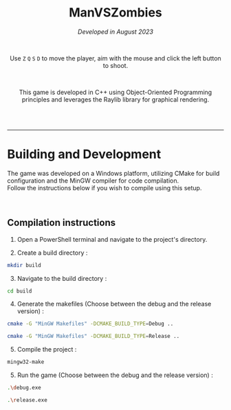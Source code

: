 <div align="center">

# ManVSZombies

*Developed in August 2023*

<br>

Use `Z` `Q` `S` `D` to move the player, aim with the mouse and click the left button to shoot.

<br>

This game is developed in C++ using Object-Oriented Programming principles and leverages the Raylib library for graphical rendering.


<br>
<br>

</div>

---

# Building and Development

The game was developed on a Windows platform, utilizing CMake for build configuration and the MinGW compiler for code compilation.  
Follow the instructions below if you wish to compile using this setup.

<br>

## Compilation instructions

1. Open a PowerShell terminal and navigate to the project's directory.

2. Create a build directory : 
```bash
mkdir build
```

3. Navigate to the build directory : 
```bash
cd build 
```

4. Generate the makefiles (Choose between the debug and the release version) :
```bash
cmake -G "MinGW Makefiles" -DCMAKE_BUILD_TYPE=Debug ..
```
```bash
cmake -G "MinGW Makefiles" -DCMAKE_BUILD_TYPE=Release ..
```

5. Compile the project :
```bash
mingw32-make 
```

5. Run the game (Choose between the debug and the release version) :   
```bash
.\debug.exe
```
```bash
.\release.exe
```
